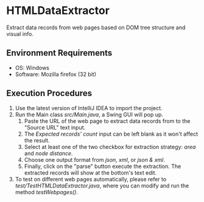 # HTMLDataExtractor
Extract data records from web pages based on DOM tree structure and visual info.

## Environment Requirements
* OS: Windows
* Software: Mozilla firefox (32 bit)

## Execution Procedures
1.  Use the latest version of IntelliJ IDEA to import the project.
2.  Run the Main class _src/Main.java_, a Swing GUI will pop up.
    1. Paste the URL of the web page to extract data records from to the "Source URL"
	text input.
	2. The _Expected records' count_ input can be left blank as it won't affect the result.
	3. Select at least one of the two checkbox for extraction strategy: _area_ and _node distance_. 
	4. Choose one output format from _json_, _xml_, or _json & xml_. 
	5. Finally, click on the "parse" button execute the extraction.
	The extracted records will show at the bottom's text edit.
4.  To test on different web pages automatically, please refer to _test/TestHTMLDataExtractor.java_, where you can modify and run the method _testWebpages()_.
